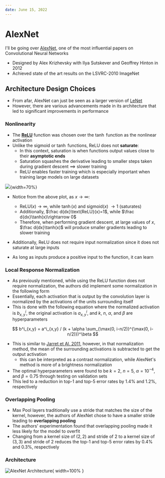 ```yaml
---
date: June 15, 2022
---
```

# AlexNet
I'll be going over [AlexNet](https://proceedings.neurips.cc/paper/2012/file/c399862d3b9d6b76c8436e924a68c45b-Paper.pdf),
one of the most influential papers on Convolutional Neural Networks

- Designed by Alex Krizhevsky with Ilya Sutskever and Geoffrey Hinton in 2012
- Achieved state of the art results on the LSVRC-2010 ImageNet

## Architecture Design Choices

- From afar, AlexNet can just be seen as a larger version of [LeNet](http://yann.lecun.com/exdb/publis/pdf/lecun-01a.pdf)
- However, there are various advancements made in its architecture that led to significant improvements in performance

### Nonlinearity

- The [__ReLU__](https://machinelearningmastery.com/rectified-linear-activation-function-for-deep-learning-neural-networks/) function was chosen over
the $\tanh$ function as the nonlinear activation
- Unlike the $\text{sigmoid}$ or $\tanh$ functions, $\text{ReLU}$ does not __saturate__:
    - In this context, saturation is when functions output values close to their __asymptotic ends__
    - Saturation squashes the derivative leading to smaller steps taken during gradient descent $\implies$ slower training
    - $\text{ReLU}$ enables faster training which is especially important when training large models on large datasets

![](fn_compare.png#center){width=70%}

- Notice from the above plot, as $x \rightarrow \infty$:
    - $\text{ReLU}(x) \rightarrow \infty$, while $\tanh(x)$ and $\text{sigmoid}(x)$ $\rightarrow 1$ (saturates)
    - Additionally, $\frac d{dx}\text{ReLU}(x)=1$, while $\frac d{dx}\tanh(x)\rightarrow 0$
    - Therefore, when performing gradient descent, at large values of $x$, $\frac d{dx}\tanh(x)$ will produce smaller gradients leading to slower training

- Additionally, $\text{ReLU}$ does not require input normalization since it does not saturate at large inputs
- As long as inputs produce a positive input to the function, it can learn 

### Local Response Normalization

- As previously mentioned, while using the $\text{ReLU}$ function does not require normalization, the authors did implement some normalization in the following form
- Essentially, each activation that is output by the convolution layer is normalized by the activations of the units surrounding itself
- This is done with the following equation where the normalized activation is $b^i_{x,y}$, the original activation is $a^i_{x,y}$, and $k$, $n$, $\alpha$, and $\beta$ are hyperparameters

$$
b^i_{x,y} = a^i_{x,y} / (k + \alpha \sum_{\max(0, i-n/2)}^{\max(0, i-n/2)})^\beta
$$

- This is similar to [Jarret et Al. 2011](https://ieeexplore.ieee.org/document/5459469), however, in that normalization method, the mean of the surrounding activations is subtracted to get the output activation
    - this can be interpreted as a contrast normalization, while AlexNet's method is more of a brightness normalization
- The optimal hyperparameters were found to be $k=2$, $n=5$, $\alpha=10^{-4}$, and $\beta=0.75$ through testing on validation sets
- This led to a reduction in top-1 and top-5 error rates by 1.4% and 1.2%, respectively



### Overlapping Pooling

- Max Pool layers traditionally use a stride that matches the size of the kernel, however, the authors of AlexNet chose to have a smaller stride leading to __overlapping pooling__
- The authors' experimentation found that overlapping pooling made it less likely for the model to overfit
- Changing from a kernel size of $(2, 2)$ and stride of $2$ to a kernel size of $(3, 3)$ and stride of $2$ reduces the top-1 and top-5 error rates by $0.4\%$ and $0.3\%$, respectively

### Architecture
![AlexNet Architecture](https://www.researchgate.net/profile/Nicola-Strisciuglio/publication/339756908/figure/fig5/AS:866265283457032@1583545146587/AlexNet-architecture-used-as-the-baseline-model-for-the-analysis-of-results-on-the.png#center){ width=100% }
